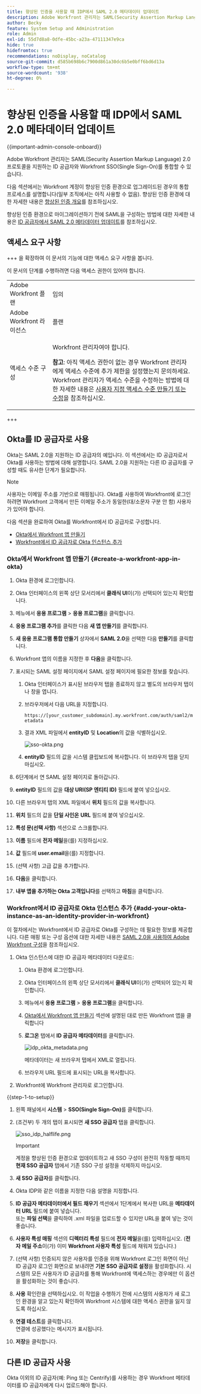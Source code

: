 ```yaml
---
title: 향상된 인증을 사용할 때 IDP에서 SAML 2.0 메타데이터 업데이트
description: Adobe Workfront 관리자는 SAML(Security Assertion Markup Language) 2.0 프로토콜을 지원하는 ID 공급자와 Workfront SSO(Single Sign-On)를 통합할 수 있습니다.
author: Becky
feature: System Setup and Administration
role: Admin
exl-id: 55d7d8a8-0dfe-45bc-a23a-47111347e9ca
hide: true
hidefromtoc: true
recommendations: noDisplay, noCatalog
source-git-commit: d585b698b6c7900d861a30dc6b5e0bff6bd6d13a
workflow-type: tm+mt
source-wordcount: '938'
ht-degree: 0%

---
```


# 향상된 인증을 사용할 때 IDP에서 SAML 2.0 메타데이터 업데이트

<!-- enhanced authentication is no longer available for workfront customers -->

{{important-admin-console-onboard}}

Adobe Workfront 관리자는 SAML(Security Assertion Markup Language) 2.0 프로토콜을 지원하는 ID 공급자와 Workfront SSO(Single Sign-On)를 통합할 수 있습니다.

다음 섹션에서는 Workfront 계정이 향상된 인증 환경으로 업그레이드된 경우의 통합 프로세스를 설명합니다(일부 조직에서는 아직 사용할 수 없음). 향상된 인증 환경에 대한 자세한 내용은 [향상된 인증 개요](../../../administration-and-setup/manage-workfront/security/get-started-enhanced-authentication.md)를 참조하십시오.

향상된 인증 환경으로 마이그레이션하기 전에 SAML을 구성하는 방법에 대한 자세한 내용은 [ID 공급자에서 SAML 2.0 메타데이터 업데이트](../../../administration-and-setup/add-users/single-sign-on/update-saml-2-metadata-ip.md)를 참조하십시오.


## 액세스 요구 사항

+++ 을 확장하여 이 문서의 기능에 대한 액세스 요구 사항을 봅니다.

이 문서의 단계를 수행하려면 다음 액세스 권한이 있어야 합니다.

<table style="table-layout:auto"> 
 <col> 
 <col> 
 <tbody> 
  <tr> 
   <td role="rowheader">Adobe Workfront 플랜</td> 
   <td>임의</td> 
  </tr> 
  <tr> 
   <td role="rowheader">Adobe Workfront 라이선스</td> 
   <td>플랜</td> 
  </tr> 
  <tr> 
   <td role="rowheader">액세스 수준 구성</td> 
   <td> <p>Workfront 관리자여야 합니다.</p> <p><b>참고</b>: 아직 액세스 권한이 없는 경우 Workfront 관리자에게 액세스 수준에 추가 제한을 설정했는지 문의하세요. Workfront 관리자가 액세스 수준을 수정하는 방법에 대한 자세한 내용은 <a href="../../../administration-and-setup/add-users/configure-and-grant-access/create-modify-access-levels.md" class="MCXref xref">사용자 지정 액세스 수준 만들기 또는 수정</a>을 참조하십시오.</p> </td> 
  </tr> 
 </tbody> 
</table>

+++

## Okta를 ID 공급자로 사용

Okta는 SAML 2.0을 지원하는 ID 공급자의 예입니다. 이 섹션에서는 ID 공급자로서 Okta를 사용하는 방법에 대해 설명합니다. SAML 2.0을 지원하는 다른 ID 공급자를 구성할 때도 유사한 단계가 필요합니다.

>[!NOTE]
>
>사용자는 이메일 주소를 기반으로 매핑됩니다. Okta를 사용하여 Workfront에 로그인하려면 Workfront 고객에서 만든 이메일 주소가 동일한(대/소문자 구분 안 함) 사용자가 있어야 합니다.

다음 섹션을 완료하여 Okta를 Workfront에서 ID 공급자로 구성합니다.

* [Okta에서 Workfront 앱 만들기](#create-a-workfront-app-in-okta)
* [Workfront에서 ID 공급자로 Okta 인스턴스 추가](#add-your-okta-instance-as-an-identity-provider-in-workfront)

### Okta에서 Workfront 앱 만들기 {#create-a-workfront-app-in-okta}

1. Okta 환경에 로그인합니다.
1. Okta 인터페이스의 왼쪽 상단 모서리에서 **클래식 UI**&#x200B;이(가) 선택되어 있는지 확인합니다.
1. 메뉴에서 **응용 프로그램** > **응용 프로그램**&#x200B;을 클릭합니다.

1. **응용 프로그램 추가**&#x200B;를 클릭한 다음 **새 앱 만들기**&#x200B;를 클릭합니다.

1. **새 응용 프로그램 통합 만들기** 상자에서 **SAML 2.0**&#x200B;을 선택한 다음 **만들기**&#x200B;를 클릭합니다.

1. Workfront 앱의 이름을 지정한 후 **다음**&#x200B;을 클릭합니다.
1. 표시되는 SAML 설정 페이지에서 SAML 설정 페이지에 필요한 정보를 찾습니다.

   1. Okta 인터페이스가 표시된 브라우저 탭을 종료하지 않고 별도의 브라우저 탭이나 창을 엽니다.
   1. 브라우저에서 다음 URL을 지정합니다.

      `https://[your_customer_subdomain].my.workfront.com/auth/saml2/metadata`

   1. 결과 XML 파일에서 **entityID** 및 **Location**&#x200B;의 값을 식별하십시오.

      ![sso-okta.png](assets/sso-okta.png)

   1. **entityID** 필드의 값을 시스템 클립보드에 복사합니다. 이 브라우저 탭을 닫지 마십시오.

1. 6단계에서 연 SAML 설정 페이지로 돌아갑니다.
1. **entityID** 필드의 값을 **대상 URI(SP 엔티티 ID)** 필드에 붙여 넣으십시오.

1. 다른 브라우저 탭의 XML 파일에서 **위치** 필드의 값을 복사합니다.
1. **위치** 필드의 값을 **단일 사인온** **URL** 필드에 붙여 넣으십시오.

1. **특성 문(선택 사항)** 섹션으로 스크롤합니다.
1. **이름** 필드에 **전자 메일**&#x200B;을(를) 지정하십시오.

1. **값** 필드에 **user.email**&#x200B;을(를) 지정합니다.

1. (선택 사항) 고급 값을 추가합니다.
1. **다음**&#x200B;을 클릭합니다.
1. **내부 앱을 추가하는 Okta 고객입니다**&#x200B;를 선택하고 **마침**&#x200B;을 클릭합니다.

### Workfront에서 ID 공급자로 Okta 인스턴스 추가 {#add-your-okta-instance-as-an-identity-provider-in-workfront}

이 절차에서는 Workfront에서 ID 공급자로 Okta를 구성하는 데 필요한 정보를 제공합니다. 다른 매핑 또는 구성 옵션에 대한 자세한 내용은 [SAML 2.0을 사용하여 Adobe Workfront 구성](../../../administration-and-setup/add-users/single-sign-on/configure-workfront-saml-2.md)을 참조하십시오.

1. Okta 인스턴스에 대한 ID 공급자 메타데이터 다운로드:

   1. Okta 환경에 로그인합니다.
   1. Okta 인터페이스의 왼쪽 상단 모서리에서 **클래식 UI**&#x200B;이(가) 선택되어 있는지 확인합니다.
   1. 메뉴에서 **응용 프로그램** > **응용 프로그램**&#x200B;을 클릭합니다.

   1. [Okta에서 Workfront 앱 만들기](#create-a-workfront-app-in-okta) 섹션에 설명된 대로 만든 Workfront 앱을 클릭합니다
   1. **로그온** 탭에서 **ID 공급자 메타데이터**&#x200B;를 클릭합니다.

      ![idp_okta_metadata.png](assets/idp-okta-metadata.png)

      메타데이터는 새 브라우저 탭에서 XML로 열립니다.

   1. 브라우저 URL 필드에 표시되는 URL을 복사합니다.

1. Workfront에 Workfront 관리자로 로그인합니다.

{{step-1-to-setup}}

1. 왼쪽 패널에서 **시스템** > **SSO(Single Sign-On)**&#x200B;를 클릭합니다.

1. (조건부) 두 개의 탭이 표시되면 **새 SSO 공급자** 탭을 클릭합니다.

   ![sso_idp_halflife.png](assets/sso-idp-halflife-350x234.png)

   >[!IMPORTANT]
   >
   >계정을 향상된 인증 환경으로 업데이트하고 새 SSO 구성이 완전히 작동할 때까지 **현재 SSO 공급자** 탭에서 기존 SSO 구성 설정을 삭제하지 마십시오.

1. **새 SSO 공급자**&#x200B;를 클릭합니다.
1. Okta IDP와 같은 이름을 지정한 다음 설명을 지정합니다.
1. **ID 공급자 메타데이터에서 필드 채우기** 섹션에서 1단계에서 복사한 URL을 **메타데이터 URL** 필드에 붙여 넣습니다.\
   또는 **파일 선택**&#x200B;을 클릭하여 .xml 파일을 업로드할 수 있지만 URL을 붙여 넣는 것이 좋습니다.

1. **사용자 특성 매핑** 섹션의 **디렉터리 특성** 필드에 **전자 메일**&#x200B;을(를) 입력하십시오. (**전자 메일 주소**&#x200B;이(가) 이미 **Workfront 사용자 특성** 필드에 채워져 있습니다.)

1. (선택 사항) 인증되지 않은 사용자를 인증을 위해 Workfront 로그인 화면이 아닌 ID 공급자 로그인 화면으로 보내려면 **기본 SSO 공급자로 설정**&#x200B;을 활성화합니다. 시스템의 모든 사용자가 ID 공급자를 통해 Workfront에 액세스하는 경우에만 이 옵션을 활성화하는 것이 좋습니다.
1. **사용** 확인란을 선택하십시오. 이 작업을 수행하기 전에 시스템의 사용자가 새 로그인 환경을 알고 있는지 확인하여 Workfront 시스템에 대한 액세스 권한을 잃지 않도록 하십시오.
1. **연결 테스트**&#x200B;를 클릭합니다.\
   연결에 성공했다는 메시지가 표시됩니다.

1. **저장**&#x200B;을 클릭합니다.

## 다른 ID 공급자 사용

Okta 이외의 ID 공급자(예: Ping 또는 Centrify)를 사용하는 경우 Workfront 메타데이터를 ID 공급자에게 다시 업로드해야 합니다.
